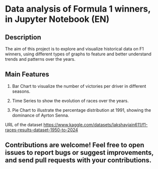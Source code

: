 # Data analysis of Formula 1 winners, in Jupyter Notebook (EN)

## Description
The aim of this project is to explore and visualize historical data on F1 winners, using different types of graphs to feature and better understand trends and patterns over the years.

## Main Features
1. Bar Chart to visualize the number of victories per driver in different seasons.

2. Time Series to show the evolution of races over the years.

3. Pie Chart to illustrate the percentage distribution at 1991, showing the dominance of Ayrton Senna.


URL of the dataset
https://www.kaggle.com/datasets/lakshayjain611/f1-races-results-dataset-1950-to-2024

## Contributions are welcome! Feel free to open issues to report bugs or suggest improvements, and send pull requests with your contributions.
